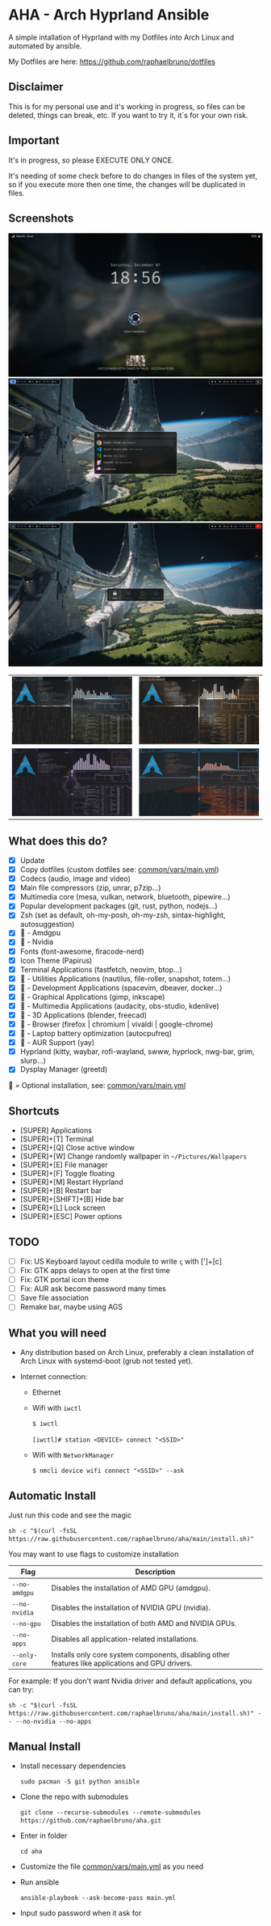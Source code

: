 # AHA - Arch Hyprland Ansible

A simple intallation of Hyprland with my Dotfiles into Arch Linux and automated by ansible.

My Dotfiles are here: https://github.com/raphaelbruno/dotfiles

## Disclaimer

This is for my personal use and it's working in progress, so files can be deleted, things can break, etc. If you want to try it, it`s for your own risk.

## Important

It's in progress, so please EXECUTE ONLY ONCE.

It's needing of some check before to do changes in files of the system yet, so if you execute more then one time, the changes will be duplicated in files.

## Screenshots

![Lockscreen](assets/lockscreen.jpg)
![Applications](assets/apps.jpg)
![Power Options](assets/power.jpg)

|                                    |                                    |
| :--------------------------------: | :--------------------------------: |
| ![Desktop 1](assets/desktop-1.jpg) | ![Desktop 2](assets/desktop-2.jpg) |
| ![Desktop 3](assets/desktop-3.jpg) | ![Desktop 4](assets/desktop-4.jpg) |

## What does this do?

- [x] Update
- [x] Copy dotfiles (custom dotfiles see: [common/vars/main.yml](common/vars/main.yml))
- [x] Codecs (audio, image and video)
- [x] Main file compressors (zip, unrar, p7zip...)
- [x] Multimedia core (mesa, vulkan, network, bluetooth, pipewire...)
- [x] Popular development packages (git, rust, python, nodejs...)
- [x] Zsh (set as default, oh-my-posh, oh-my-zsh, sintax-highlight, autosuggestion)
- [x] :checkered_flag: - Amdgpu
- [x] :checkered_flag: - Nvidia
- [x] Fonts (font-awesome, firacode-nerd)
- [x] Icon Theme (Papirus)
- [x] Terminal Applications (fastfetch, neovim, btop...)
- [x] :checkered_flag: - Utilities Applications (nautilus, file-roller, snapshot, totem...)
- [x] :checkered_flag: - Development Applications (spacevim, dbeaver, docker...)
- [x] :checkered_flag: - Graphical Applications (gimp, inkscape)
- [x] :checkered_flag: - Multimedia Applications (audacity, obs-studio, kdenlive)
- [x] :checkered_flag: - 3D Applications (blender, freecad)
- [x] :checkered_flag: - Browser (firefox | chromium | vivaldi | google-chrome)
- [x] :checkered_flag: - Laptop battery optimization (autocpufreq)
- [x] :checkered_flag: - AUR Support (yay)
- [x] Hyprland (kitty, waybar, rofi-wayland, swww, hyprlock, nwg-bar, grim, slurp...)
- [x] Dysplay Manager (greetd)

:checkered_flag: = Optional installation, see: [common/vars/main.yml](common/vars/main.yml)

## Shortcuts

- [SUPER] Applications
- [SUPER]+[T] Terminal
- [SUPER]+[Q] Close active window
- [SUPER]+[W] Change randomly wallpaper in `~/Pictures/Wallpapers`
- [SUPER]+[E] File manager
- [SUPER]+[F] Toggle floating
- [SUPER]+[M] Restart Hyprland
- [SUPER]+[B] Restart bar
- [SUPER]+[SHIFT]+[B] Hide bar
- [SUPER]+[L] Lock screen
- [SUPER]+[ESC] Power options

## TODO

- [ ] Fix: US Keyboard layout cedilla module to write `ç` with [']+[c]
- [ ] Fix: GTK apps delays to open at the first time
- [ ] Fix: GTK portal icon theme
- [ ] Fix: AUR ask become password many times
- [ ] Save file association
- [ ] Remake bar, maybe using AGS

## What you will need

- Any distribution based on Arch Linux, preferably a clean installation of Arch Linux with systemd-boot (grub not tested yet).
- Internet connection:

  - Ethernet
  - Wifi with `iwctl`

    ```
    $ iwctl

    [iwctl]# station <DEVICE> connect "<SSID>"
    ```

  - Wifi with `NetworkManager`
    ```
    $ nmcli device wifi connect "<SSID>" --ask
    ```

## Automatic Install

Just run this code and see the magic

```
sh -c "$(curl -fsSL https://raw.githubusercontent.com/raphaelbruno/aha/main/install.sh)"
```

You may want to use flags to customize installation

| Flag          | Description                                                                                       |
| ------------- | ------------------------------------------------------------------------------------------------- |
| `--no-amdgpu` | Disables the installation of AMD GPU (amdgpu).                                                    |
| `--no-nvidia` | Disables the installation of NVIDIA GPU (nvidia).                                                 |
| `--no-gpu`    | Disables the installation of both AMD and NVIDIA GPUs.                                            |
| `--no-apps`   | Disables all application-related installations.                                                   |
| `--only-core` | Installs only core system components, disabling other features like applications and GPU drivers. |

For example: If you don't want Nvidia driver and default applications, you can try:

```
sh -c "$(curl -fsSL https://raw.githubusercontent.com/raphaelbruno/aha/main/install.sh)" -- --no-nvidia --no-apps
```

## Manual Install

- Install necessary dependencies

  ```
  sudo pacman -S git python ansible
  ```

- Clone the repo with submodules

  ```
  git clone --recurse-submodules --remote-submodules https://github.com/raphaelbruno/aha.git
  ```

- Enter in folder

  ```
  cd aha
  ```

- Customize the file [common/vars/main.yml](common/vars/main.yml) as you need

- Run ansible
  ```
  ansible-playbook --ask-become-pass main.yml
  ```
- Input sudo password when it ask for

